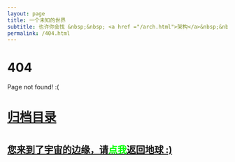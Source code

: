 ```yaml
---
layout: page
title: 一个未知的世界
subtitle: 也许你会找 &nbsp;&nbsp; <a href ="/arch.html">架构</a>&nbsp;&nbsp; <a href ="/life.html">生活故事</a>&nbsp;&nbsp; <a href ="/jvm.html">JVM</a>&nbsp;&nbsp; <a href ="/spring-boot.html">Spring Boot</a>&nbsp;&nbsp; <a href ="/spring-cloud.html">Spring Cloud</a>
permalink: /404.html
---
```


# 404

Page not found! :(

<h1><a href ="/archives.html">归档目录</a><h1>

<h2><a href="/archives.html">您来到了宇宙的边缘，请<span style="color:#00FF00">点我</span>返回地球 :)</a></h2>
